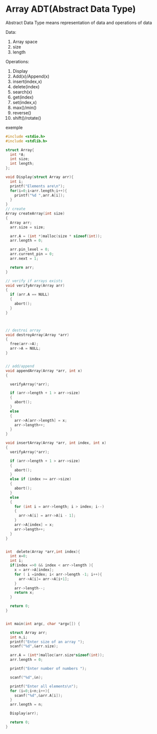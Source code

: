 # Array ADT(Abstract Data Type)

Abstract Data Type means representation of data and operations of data

Data:

1. Array space
2. size
3. length

Operations:

1. Display
2. Add(x)/Append(x)
3. insert(index,x)
4. delete(index)
5. search(x)
6. get(index)
7. set(index,x)
8. max()/min()
9. reverse()
10. shift()/rotate()

exemple

```C
#include <stdio.h>
#include <stdlib.h>

struct Array{
  int *A;
  int size;
  int length;
};

void Display(struct Array arr){
  int i;
  printf("Elements are\n");
  for(i=0;i<arr.length;i++){
    printf("%d ",arr.A[i]);
  }
}
// create
Array createArray(int size)
{
  Array arr;
  arr.size = size;

  arr.A = (int *)malloc(size * sizeof(int));
  arr.length = 0;

  arr.pin_level = 0;
  arr.current_pin = 0;
  arr.next = 1;

  return arr;
}

// verify if arrays exists
void verifyArray(Array arr)
{
  if (arr.A == NULL)
  {
    abort();
  }
}



// destroi array
void destroyArray(Array *arr)
{
  free(arr->A);
  arr->A = NULL;
}


// add/append
void appendArray(Array *arr, int x)
{

  verifyArray(*arr);

  if (arr->length + 1 > arr->size)
  {
    abort();
  }
  else
  {
    arr->A[arr->length] = x;
    arr->length++;
  }
}

void insertArray(Array *arr, int index, int x)
{
  verifyArray(*arr);

  if (arr->length + 1 > arr->size)
  {
    abort();
  }
  else if (index >= arr->size)
  {
    abort();
  }
  else
  {
    for (int i = arr->length; i > index; i--)
    {
      arr->A[i] = arr->A[i - 1];
    }
    arr->A[index] = x;
    arr->length++;
  }
}


int  delete(Array *arr,int index){
  int x=0;
  int i;
  if(index =>0 && index < arr->length ){
    x = arr->A[index];
    for ( i =index; i< arr->length -1; i++){
      arr->A[i]= arr->A[i+1];
    }
    arr->length--;
    return x;
  }

  return 0;
}


int main(int argc, char *argv[]) {

  struct Array arr;
  int n,i;
  printf("Enter size of an array ");
  scanf("%d",&arr.size);

  arr.A = (int*)malloc(arr.size*sizeof(int));
  arr.length = 0;

  printf("Enter number of numbers ");

  scanf("%d",&n);

  printf("Enter all elements\n");
  for (i=0;i<n;i++){
    scanf("%d",&arr.A[i]);
  }
  arr.length = n;

  Display(arr);

  return 0;
}

```
